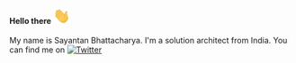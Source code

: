 #### Hello there <img src="https://raw.githubusercontent.com/artemisfowl/artemisfowl/master/assets/gifs/wave.gif" width="30px">

My name is Sayantan Bhattacharya. I'm a solution architect from India. You can find me on [![Twitter][1.2]][1]

<!-- icons without padding -->
[1.2]: http://i.imgur.com/wWzX9uB.png

<!-- links to your social media accounts -->
[1]: https://twitter.com/krat0soverdrive

<!--👋 -->

<!--
**artemisfowl/artemisfowl** is a ✨ _special_ ✨ repository because its `README.md` (this file) appears on your GitHub profile.

Here are some ideas to get you started:

- 🔭 I’m currently working on ...
- 🌱 I’m currently learning ...
- 👯 I’m looking to collaborate on ...
- 🤔 I’m looking for help with ...
- 💬 Ask me about ...
- 📫 How to reach me: ...
- 😄 Pronouns: ...
- ⚡ Fun fact: ...
-->

